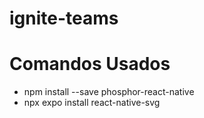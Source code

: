 # ignite-teams

# Comandos Usados

- npm install --save phosphor-react-native
- npx expo install react-native-svg